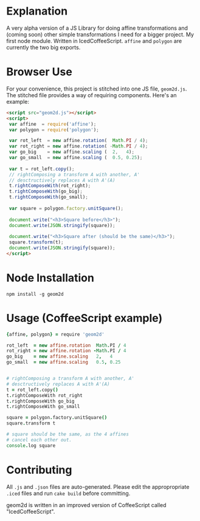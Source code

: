 Explanation
============
A very alpha version of a JS Library for doing affine transformations and (coming soon) other simple transformations
I need for a bigger project. My first node module. Written in IcedCoffeeScript. `affine` and `polygon` are currently the two big exports.

Browser Use
===========
For your convenience, this project is stitched into one JS file, `geom2d.js`. The stitched file provides a way of requiring components. Here's an example:


```html
<script src="geom2d.js"></script>
<script>
 var affine  = require('affine');
 var polygon = require('polygon');

 var rot_left  = new affine.rotation(  Math.PI / 4);
 var rot_right = new affine.rotation( -Math.PI / 4);
 var go_big    = new affine.scaling (  2,   4);
 var go_small  = new affine.scaling (  0.5, 0.25);
 
 var t = rot_left.copy();
 // rightComposing a transform A with another, A'
 // desctructively replaces A with A'(A)
 t.rightComposeWith(rot_right);
 t.rightComposeWith(go_big);
 t.rightComposeWith(go_small);
 
 var square = polygon.factory.unitSquare();
 
 document.write("<h3>Square before</h3>");
 document.write(JSON.stringify(square));
 
 document.write("<h3>Square after (should be the same)</h3>");
 square.transform(t);
 document.write(JSON.stringify(square));
</script>
```

Node Installation
=================
```
npm install -g geom2d
```

Usage (CoffeeScript example)
============================
```coffeescript
{affine, polygon} = require 'geom2d'

rot_left  = new affine.rotation  Math.PI / 4
rot_right = new affine.rotation -Math.PI / 4
go_big    = new affine.scaling   2,   4
go_small  = new affine.scaling   0.5, 0.25


# rightComposing a transform A with another, A'
# desctructively replaces A with A'(A)
t = rot_left.copy()
t.rightComposeWith rot_right
t.rightComposeWith go_big
t.rightComposeWith go_small

square = polygon.factory.unitSquare()
square.transform t

# square should be the same, as the 4 affines 
# cancel each other out.
console.log square
```


Contributing
============
All `.js` and `.json` files are auto-generated. Please edit the appropropriate `.iced` files and run `cake build` before committing.

geom2d is written in an improved version of CoffeeScript called "IcedCoffeeScript".